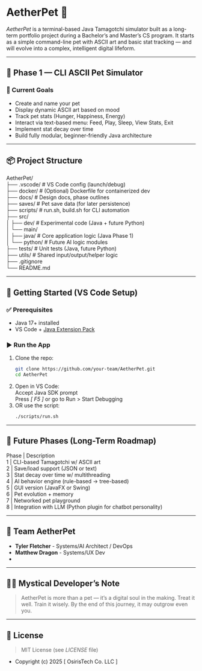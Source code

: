 # AetherPet 🐾

*AetherPet* is a terminal-based Java Tamagotchi simulator built as a long-term portfolio project during a Bachelor’s and Master’s CS program. It starts as a simple command-line pet with ASCII art and basic stat tracking — and will evolve into a complex, intelligent digital lifeform.

---

## 🌱 Phase 1 — CLI ASCII Pet Simulator

### 🎯 Current Goals
- Create and name your pet
- Display dynamic ASCII art based on mood
- Track pet stats (Hunger, Happiness, Energy)
- Interact via text-based menu: Feed, Play, Sleep, View Stats, Exit
- Implement stat decay over time
- Build fully modular, beginner-friendly Java architecture

---

## 📦 Project Structure
AetherPet/ \
├── .vscode/ # VS Code config (launch/debug) \
├── docker/ # (Optional) Dockerfile for containerized dev \
├── docs/ # Design docs, phase outlines \
├── saves/ # Pet save data (for later persistence) \
├── scripts/ # run.sh, build.sh for CLI automation \
├── src/ \
│ ├── dev/ # Experimental code (Java + future Python) \
│ └── main/ \
│ ├── java/ # Core application logic (Java Phase 1) \
│ └── python/ # Future AI logic modules \
├── tests/ # Unit tests (Java, future Python) \
├── utils/ # Shared input/output/helper logic \
├── .gitignore \
└── README.md

---

## 🚀 Getting Started (VS Code Setup)

### ✅ Prerequisites
- Java 17+ installed
- VS Code + [Java Extension Pack](https://marketplace.visualstudio.com/items?itemName=vscjava.vscode-java-pack)

### ▶️ Run the App
1. Clone the repo:
   ```bash
   git clone https://github.com/your-team/AetherPet.git
   cd AetherPet
2. Open in VS Code: \
    Accept Java SDK prompt\
    Press *[ F5 ]* or go to Run > Start Debugging
3. OR use the script:
    ```bash
    ./scripts/run.sh
---

## 🧠 Future Phases (Long-Term Roadmap)
Phase  |	Description \
1      |   CLI-based Tamagotchi w/ ASCII art \
2      |   Save/load support (JSON or text) \
3      |   Stat decay over time w/ multithreading \
4      |   AI behavior engine (rule-based → tree-based) \
5      |   GUI version (JavaFX or Swing)  \
6      |   Pet evolution + memory \
7      |   Networked pet playground \
8      |   Integration with LLM (Python plugin for chatbot personality)

---

## 👥 Team AetherPet
- **Tyler Fletcher** - Systems/AI Architect / DevOps
- **Matthew Dragon** - Systems/UX Dev
- 

---

## 🧙‍♂️ Mystical Developer’s Note
> AetherPet is more than a pet — it’s a digital soul in the making. Treat it well. Train it wisely. By the end of this journey, it may outgrow even you.

---

## 📄 License
> MIT License (see *LICENSE* file)
- Copyright (c) 2025 [ OsirisTech Co. LLC ]